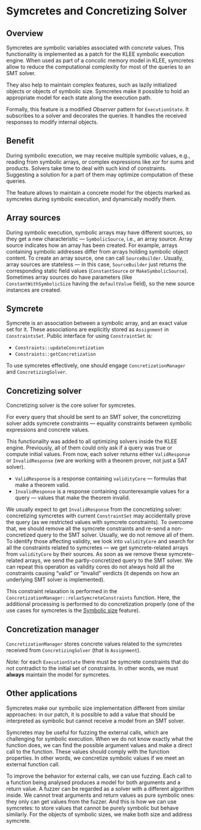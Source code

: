 # Symcretes and Concretizing Solver

## Overview

Symcretes are *sym*bolic variables associated with con*crete* values. This functionality is implemented as a patch
for the KLEE symbolic execution engine. When used as part of a concolic memory model in KLEE, symcretes allow to
reduce the computational complexity for most of the queries to an SMT solver.

They also help to maintain complex features, such as lazily initialized objects or objects of symbolic
size. Symcretes make it possible to hold an appropriate model for each state along the execution path.

Formally, this feature is a modified _Observer_ pattern for `ExecutionState`. It subscribes
to a solver and decorates the queries. It handles the received responses to modify internal objects.

## Benefit

During symbolic execution, we may receive multiple symbolic values, e.g., reading from symbolic arrays, or complex
expressions like _xor_ for sums and products. Solvers take time to deal with such kind of constraints. Suggesting a
solution for a part of them may optimize computation of these queries.

The feature allows to maintain a concrete model for the objects marked as symcretes during symbolic execution, and
dynamically modify them.

## Array sources

During symbolic execution, symbolic arrays may have different sources, so they get a new characteristic —
`SymbolicSource`, i.e., an array source. Array source indicates how an array has been created. For example, arrays
containing symbolic addresses differ from arrays holding symbolic object content. To create an array source, one can call
`SourceBuilder`. Usually, array sources are stateless — in this case, `SourceBuilder` just returns the
corresponding static field values (`ConstantSource` or `MakeSymbolicSource`). Sometimes array sources do have
parameters (like `ConstantWithSymbolicSize` having the `defaultValue` field), so the new source instances are created.

## Symcrete

Symcrete is an association between a symbolic array, and an exact value set for it. These associations are
explicitly stored as `Assignment` in `ConstraintsSet`. Public interface for using `ConstraintSet` is:

* `Constraints::updateConcretization`
* `Constraints::getConcretization`

To use symcretes effectively, one should engage `ConcretizationManager` and `ConcretizingSolver`.

## Concretizing solver

Concretizing solver is the core solver for symcretes.

For every query that should be sent to an SMT solver, the concretizing solver adds symcrete constraints —
equality constraints between symbolic expressions and concrete values.

This functionality was added to all optimizing solvers inside the KLEE engine. Previously, all of them could only 
ask if a query was true or compute initial values. From now, each solver returns either `ValidResponse` or `InvalidResponse` 
(we are working with a theorem prover, not just a SAT solver).

* `ValidResponse` is a response containing `validityCore` — formulas that make a theorem valid.
* `InvalidResponse` is a response containing counterexample values for a query — values that make the theorem
  invalid.

We usually expect to get `InvalidResponse` from the concretizing solver: concretizing symcretes with current
`ConstraintSet` may accidentally prove the query (as we restricted values with symcrete constraints). To overcome
that, we should remove all the symcrete constraints and re-send a non-concretized query to the SMT solver. Usually,
we do not remove all of them. To identify those affecting validity, we look into `validityCore` and search for all 
the constraints related to symcretes — we get symcrete-related arrays from
`validityCore` by their sources. As soon as we remove these symcrete-related arrays, we send the partly-concretized 
query to the SMT solver. We can repeat this operation as validity cores do not always hold all the constraints 
causing “valid” or “invalid” verdicts (it depends on how an underlying SMT solver is implemented).

This constraint relaxation is performed in the `ConcretizationManager::relaxSymcreteConstraints` function.
Here, the additional processing is performed to do concretization properly (one of the use cases for symcretes is the
[Symbolic size](https://github.com/UnitTestBot/UTBotCpp/wiki/Symsizes) feature).

## Concretization manager

`ConcretizationManager` stores concrete values related to the symcretes received from `ConcretizingSolver` (that is
`Assignment`).

_Note:_ for each `ExecutionState` there must be symcrete constraints that do not contradict to the initial set of
constraints. In other words, we must **always** maintain the model for symcretes.

## Other applications

Symcretes make our symbolic size implementation different from similar approaches: in our patch, it is possible to 
add a value that should be interpreted as symbolic but cannot receive a model from an SMT solver.

Symcretes may be useful for fuzzing the external calls, which are challenging for symbolic execution. When we do not 
know exactly what the function does, we can find the possible argument values and make a direct call to the function.
These values should comply with the function properties. In other words, we concretize symbolic values if we meet an 
external function call.

To improve the behavior for external calls, we can use fuzzing. Each call to a function being analysed produces a 
model for both arguments and a return value. A fuzzer can be regarded as a solver with a different algorithm inside. 
We cannot treat arguments and return values as pure symbolic ones: they only can
get values from the fuzzer. And this is how we can use symcretes: to store values that cannot be purely symbolic 
but behave similarly. For the objects of symbolic sizes, we make both size and address symcrete.